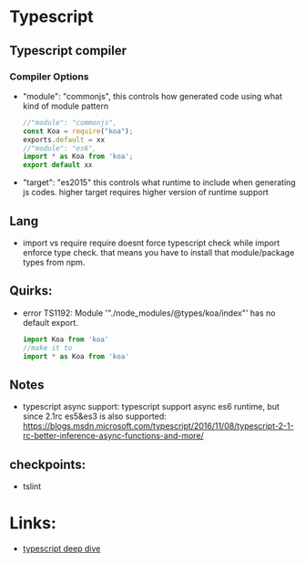 # Typescript


## Typescript compiler
### Compiler Options
* "module": "commonjs",
    this controls how generated code using what kind of module pattern 
    ```js
    //"module": "commonjs",
    const Koa = require("koa");
    exports.default = xx 
    //"module": "es6",
    import * as Koa from 'koa';
    export default xx
    ```

* "target": "es2015"
    this controls what runtime to include when generating js codes.
    higher target requires higher version of runtime support

## Lang

* import vs require
  require doesnt force typescript check while import enforce type check.
  that means you have to install that module/package types from npm.


## Quirks:
*  error TS1192: Module '"./node_modules/@types/koa/index"' has no default export.

    ```js
    import Koa from 'koa'
    //make it to
    import * as Koa from 'koa'
    ```


## Notes

* typescript async support:
    typescript support async es6 runtime, but since 2.1rc es5&es3 is also supported:
    https://blogs.msdn.microsoft.com/typescript/2016/11/08/typescript-2-1-rc-better-inference-async-functions-and-more/



## checkpoints:
* tslint


# Links:
* [typescript deep dive](https://basarat.gitbooks.io/typescript/content/docs/template-strings.html)
